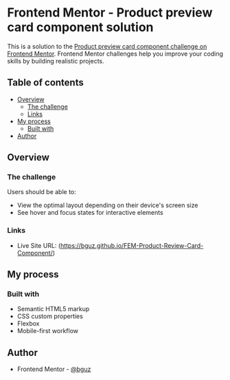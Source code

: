 # Frontend Mentor - Product preview card component solution

This is a solution to the [Product preview card component challenge on Frontend Mentor](https://www.frontendmentor.io/challenges/product-preview-card-component-GO7UmttRfa). Frontend Mentor challenges help you improve your coding skills by building realistic projects. 

## Table of contents

- [Overview](#overview)
  - [The challenge](#the-challenge)
  - [Links](#links)
- [My process](#my-process)
  - [Built with](#built-with)
- [Author](#author)


## Overview

### The challenge

Users should be able to:

- View the optimal layout depending on their device's screen size
- See hover and focus states for interactive elements

### Links

- Live Site URL: (https://bguz.github.io/FEM-Product-Review-Card-Component/)

## My process

### Built with

- Semantic HTML5 markup
- CSS custom properties
- Flexbox
- Mobile-first workflow

## Author

- Frontend Mentor - [@bguz](https://www.frontendmentor.io/profile/bguz)

